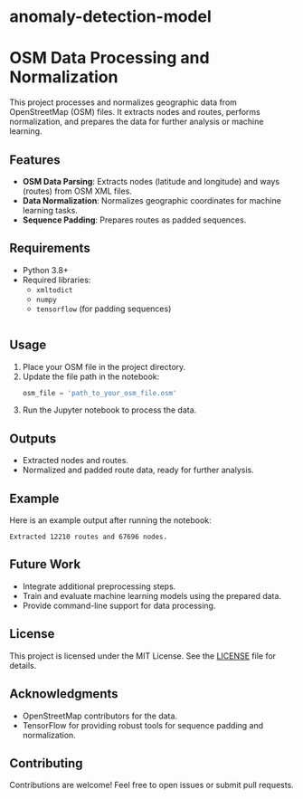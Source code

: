 # anomaly-detection-model
# OSM Data Processing and Normalization

This project processes and normalizes geographic data from OpenStreetMap (OSM) files. It extracts nodes and routes, performs normalization, and prepares the data for further analysis or machine learning.

## Features

- **OSM Data Parsing**: Extracts nodes (latitude and longitude) and ways (routes) from OSM XML files.
- **Data Normalization**: Normalizes geographic coordinates for machine learning tasks.
- **Sequence Padding**: Prepares routes as padded sequences.

## Requirements

- Python 3.8+
- Required libraries:
  - `xmltodict`
  - `numpy`
  - `tensorflow` (for padding sequences)
   ```

## Usage

1. Place your OSM file in the project directory.
2. Update the file path in the notebook:
   ```python
   osm_file = 'path_to_your_osm_file.osm'
   ```
3. Run the Jupyter notebook to process the data.

## Outputs

- Extracted nodes and routes.
- Normalized and padded route data, ready for further analysis.

## Example

Here is an example output after running the notebook:
```
Extracted 12210 routes and 67696 nodes.
```

## Future Work

- Integrate additional preprocessing steps.
- Train and evaluate machine learning models using the prepared data.
- Provide command-line support for data processing.

## License

This project is licensed under the MIT License. See the [LICENSE](LICENSE) file for details.

## Acknowledgments

- OpenStreetMap contributors for the data.
- TensorFlow for providing robust tools for sequence padding and normalization.

## Contributing

Contributions are welcome! Feel free to open issues or submit pull requests.
